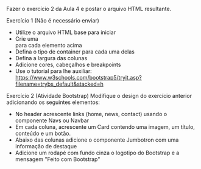 Fazer o exercício 2 da Aula 4 e postar o arquivo HTML resultante.

Exercício 1 (Não é necessário enviar)
  - Utilize o arquivo HTML base para iniciar
  - Crie uma <div> para cada elemento acima
  - Defina o tipo de container para cada uma delas
  - Defina a largura das colunas
  - Adicione cores, cabeçalhos e breakpoints
  - Use o tutorial para lhe auxiliar: https://www.w3schools.com/bootstrap5/tryit.asp?filename=trybs_default&stacked=h
  
Exercício 2 (Atividade Bootstrap)
  Modifique o design do exercício anterior adicionando os seguintes elementos:
  - No header acrescente links (home, news, contact) usando o componente Navs ou Navbar
  - Em cada coluna, acrescente um Card contendo uma imagem, um título, conteúdo e um botão.
  - Abaixo das colunas adicione o componente Jumbotron com uma informação de destaque
  - Adicione um rodapé com fundo cinza o logotipo do Bootstrap e a mensagem "Feito com Bootstrap"
